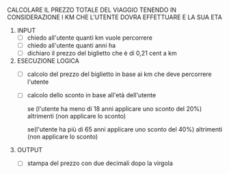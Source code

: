 CALCOLARE IL PREZZO TOTALE DEL VIAGGIO TENENDO IN CONSIDERAZIONE I KM CHE L'UTENTE DOVRA EFFETTUARE E LA SUA ETA

1. INPUT
    - [ ] chiedo all'utente quanti km vuole percorrere
    - [ ] chiedo all'utente quanti anni ha
    - [ ]  dichiaro il prezzo del biglietto che è di 0,21 cent a km

2. ESECUZIONE LOGICA
    - [ ] calcolo del prezzo del biglietto in base ai km che deve percorrere l'utente
    - [ ] calcolo dello sconto in base all'età dell'utente

        se (l'utente ha meno di 18 anni applicare uno sconto del 20%)
        altrimenti (non applicare lo sconto)

        se(l'utente ha più di 65 anni applicare uno sconto del 40%)
        altrimenti (non applicare lo sconto)


3. OUTPUT
    - [ ] stampa del prezzo con due decimali dopo la virgola


